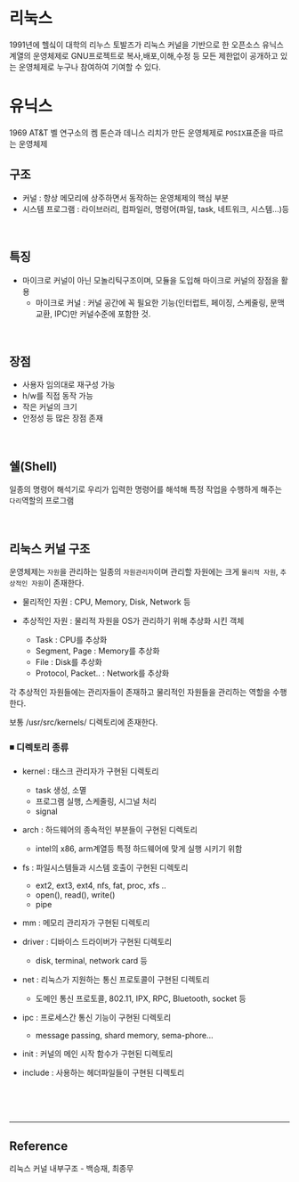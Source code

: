 # 리눅스

1991년에 헬싴이 대학의 리누스 토발즈가 리눅스 커널을 기반으로 한 오픈소스 유닉스 계열의 운영체제로 GNU프로젝트로 복사,배포,이해,수정 등 모든 제한없이 공개하고 있는 운영체제로 누구나 참여하여 기여할 수 있다.

# 유닉스

1969 AT&T 벨 연구소의 켐 톤슨과 데니스 리치가 만든 운영체제로 `POSIX`표준을 따르는 운영체제

## 구조

- 커널 : 항상 메모리에 상주하면서 동작하는 운영체제의 핵심 부분
- 시스템 프로그램 : 라이브러리, 컴파일러, 명령어(파일, task, 네트워크, 시스템...)등

<br>

## 특징

- 마이크로 커널이 아닌 모놀리틱구조이며, 모듈을 도입해 마이크로 커널의 장점을 활용
  - 마이크로 커널 : 커널 공간에 꼭 필요한 기능(인터럽트, 페이징, 스케줄링, 문맥교환, IPC)만 커널수준에 포함한 것.

<br>

## 장점

- 사용자 임의대로 재구성 가능
- h/w를 직접 동작 가능
- 작은 커널의 크기
- 안정성
  등 많은 장점 존재

<br>

## 쉘(Shell)

일종의 명령어 해석기로 우리가 입력한 명령어를 해석해 특정 작업을 수행하게 해주는 `다리`역할의 프로그램

<br>

## 리눅스 커널 구조

운영체제는 `자원`을 관리하는 일종의 `자원관리자`이며 관리할 자원에는 크게 `물리적 자원`, `추상적인 자원`이 존재한다.

- 물리적인 자원 : CPU, Memory, Disk, Network 등
- 추상적인 자원 : 물리적 자원을 OS가 관리하기 위해 추상화 시킨 객체

  - Task : CPU를 추상화
  - Segment, Page : Memory를 추상화
  - File : Disk를 추상화
  - Protocol, Packet.. : Network를 추상화

각 추상적인 자원들에는 관리자들이 존재하고 물리적인 자원들을 관리하는 역할을 수행한다.

보통 /usr/src/kernels/ 디렉토리에 존재한다.

### ◾ 디렉토리 종류

- kernel : 태스크 관리자가 구현된 디렉토리

  - task 생성, 소멸
  - 프로그램 실행, 스케줄링, 시그널 처리
  - signal

- arch : 하드웨어의 종속적인 부분들이 구현된 디렉토리

  - intel의 x86, arm계열등 특정 하드웨어에 맞게 실행 시키기 위함

- fs : 파일시스템들과 시스템 호출이 구현된 디렉토리

  - ext2, ext3, ext4, nfs, fat, proc, xfs ..
  - open(), read(), write()
  - pipe

- mm : 메모리 관리자가 구현된 디렉토리
- driver : 디바이스 드라이버가 구현된 디렉토리
  - disk, terminal, network card 등
- net : 리눅스가 지원하는 통신 프로토콜이 구현된 디렉토리

  - 도메인 통신 프로토콜, 802.11, IPX, RPC, Bluetooth, socket 등

- ipc : 프로세스간 통신 기능이 구현된 디렉토리

  - message passing, shard memory, sema-phore...

- init : 커널의 메인 시작 함수가 구현된 디렉토리
- include : 사용하는 헤더파일들이 구현된 디렉토리

<br><br><br>

---

## Reference

리눅스 커널 내부구조 - 백승재, 최종무
